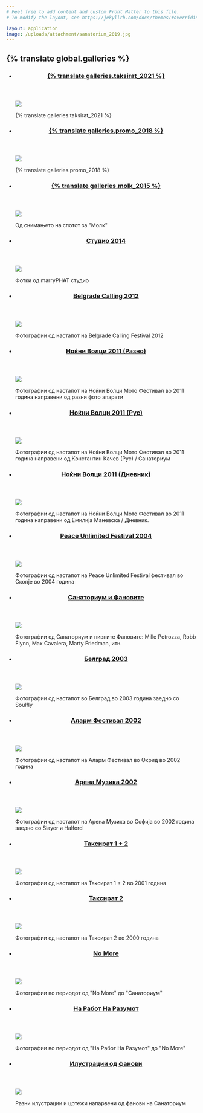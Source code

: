 ```yaml
---
# Feel free to add content and custom Front Matter to this file.
# To modify the layout, see https://jekyllrb.com/docs/themes/#overriding-theme-defaults

layout: application
image: /uploads/attachment/sanatorium_2019.jpg
---
```


<section class='galleries'>
  <h2 class='hidden'>{% translate global.galleries %}</h2>
  <ul>
    <li>
      <article>
        <header>
          <h3>
            <a href="{{ site.baseurl }}/galleries/taksirat_2021">{% translate galleries.taksirat_2021 %}</a>
          </h3>
        </header>
        <a href="{{ site.baseurl }}/galleries/taksirat_23"><img src="/uploads/gallery/cover/taksirat_23.jpg" /></a>
        <footer>
          <p>{% translate galleries.taksirat_2021 %}</p>
        </footer>
      </article>
    </li>
    <li>
      <article>
        <header>
          <h3>
            <a href="{{ site.baseurl }}/galleries/promo_2018">{% translate galleries.promo_2018 %}</a>
          </h3>
        </header>
        <a href="{{ site.baseurl }}/galleries/promo_2018"><img src="/uploads/gallery/cover/promo_2018.jpg" /></a>
        <footer>
          <p>{% translate galleries.promo_2018 %}</p>
        </footer>
      </article>
    </li>
    <li>
      <article>
        <header>
          <h3>
            <a href="{{ site.baseurl }}/galleries/molk_2015">{% translate galleries.molk_2015 %}</a>
          </h3>
        </header>
        <a href="{{ site.baseurl }}/galleries/molk_2015"><img src="/uploads/gallery/cover/thumb_10888630_886429614710862_6858143003190964321_n.jpg" /></a>
        <footer>
          <p>Од снимањето на спотот за "Молк"</p>
        </footer>
      </article>
    </li>
    <li>
      <article>
        <header>
          <h3>
            <a href="{{ site.baseurl }}/galleries/studio_2014">Студио 2014</a>
          </h3>
        </header>
        <a href="{{ site.baseurl }}/galleries/studio_2014"><img src="/uploads/gallery/cover/thumb_1.jpg" /></a>
        <footer>
          <p>Фотки од marryPHAT студио </p>
        </footer>
      </article>
    </li>
    <li>
      <article>
        <header>
          <h3>
            <a href="{{ site.baseurl }}/galleries/belgrade_calling_2012">Belgrade Calling 2012</a>
          </h3>
        </header>
        <a href="{{ site.baseurl }}/galleries/belgrade_calling_2012"><img src="/uploads/gallery/cover/thumb_DSC00698.JPG" /></a>
        <footer>
          <p>Фотографии од настапот на Belgrade Calling Festival 2012</p>
        </footer>
      </article>
    </li>
    <li>
      <article>
        <header>
          <h3>
            <a href="{{ site.baseurl }}/galleries/nokjni_volci_2011_razno">Ноќни Волци 2011 (Разно)</a>
          </h3>
        </header>
        <a href="{{ site.baseurl }}/galleries/nokjni_volci_2011_razno"><img src="/uploads/gallery/cover/thumb_DSCN2477.JPG" /></a>
        <footer>
          <p>Фотографии од настапот на Ноќни Волци Мото Фестивал во 2011 година направени од разни фото апарати</p>
        </footer>
      </article>
    </li>
    <li>
      <article>
        <header>
          <h3>
            <a href="{{ site.baseurl }}/galleries/nokjni_volci_2011_rus">Ноќни Волци 2011 (Рус)</a>
          </h3>
        </header>
        <a href="{{ site.baseurl }}/galleries/nokjni_volci_2011_rus"><img src="/uploads/gallery/cover/thumb_S_001.jpg" /></a>
        <footer>
          <p>Фотографии од настапот на Ноќни Волци Мото Фестивал во 2011 година направени од Константин Качев (Рус) / Санаториум  </p>
        </footer>
      </article>
    </li>
    <li>
      <article>
        <header>
          <h3>
            <a href="{{ site.baseurl }}/galleries/nokjni_volci_2011_dnevnik">Ноќни Волци 2011 (Дневник)</a>
          </h3>
        </header>
        <a href="{{ site.baseurl }}/galleries/nokjni_volci_2011_dnevnik"><img src="/uploads/gallery/cover/thumb_kale1.jpg" /></a>
        <footer>
          <p>Фотографии од настапот на Ноќни Волци Мото Фестивал во 2011 година направени од Емилија Маневска / Дневник.</p>
        </footer>
      </article>
    </li>
    <li>
      <article>
        <header>
          <h3>
            <a href="{{ site.baseurl }}/galleries/peace_unlimited_festival_2004">Peace Unlimited Festival 2004</a>
          </h3>
        </header>
        <a href="{{ site.baseurl }}/galleries/peace_unlimited_festival_2004"><img src="/uploads/gallery/cover/thumb_pufest2004_04.jpg" /></a>
        <footer>
          <p>Фотографии од настапот на Peace Unlimited Festival фестивал во Скопје во 2004 година</p>
        </footer>
      </article>
    </li>
    <li>
      <article>
        <header>
          <h3>
            <a href="{{ site.baseurl }}/galleries/fans">Санаториум и Фановите</a>
          </h3>
        </header>
        <a href="{{ site.baseurl }}/galleries/fans"><img src="/uploads/gallery/cover/thumb_fans_14.jpg" /></a>
        <footer>
          <p>Фотографии од Санаториум и нивните Фановите: Mille Petrozza, Robb Flynn, Max Cavalera, Marty Friedman, итн.</p>
        </footer>
      </article>
    </li>
    <li>
      <article>
        <header>
          <h3>
            <a href="{{ site.baseurl }}/galleries/belgrade_2003">Белград 2003</a>
          </h3>
        </header>
        <a href="{{ site.baseurl }}/galleries/belgrade_2003"><img src="/uploads/gallery/cover/thumb_belgrade2003_01.jpg" /></a>
        <footer>
          <p>Фотографии од настапот во Белград во 2003 година заедно со Soulfly</p>
        </footer>
      </article>
    </li>
    <li>
      <article>
        <header>
          <h3>
            <a href="{{ site.baseurl }}/galleries/alarm_festival_2002">Аларм Фестивал 2002</a>
          </h3>
        </header>
        <a href="{{ site.baseurl }}/galleries/alarm_festival_2002"><img src="/uploads/gallery/cover/thumb_alarm2002_07.jpg" /></a>
        <footer>
          <p>Фотографии од настапот на Аларм Фестивал во Охрид во 2002 година</p>
        </footer>
      </article>
    </li>
    <li>
      <article>
        <header>
          <h3>
            <a href="{{ site.baseurl }}/galleries/arena_muzika_2002">Арена Музика 2002</a>
          </h3>
        </header>
        <a href="{{ site.baseurl }}/galleries/arena_muzika_2002"><img src="/uploads/gallery/cover/thumb_sofia2002_03.jpg" /></a>
        <footer>
          <p>Фотографии од настапот на Арена Музика во Софија во 2002 година заедно со Slayer и Halford</p>
        </footer>
      </article>
    </li>
    <li>
      <article>
        <header>
          <h3>
            <a href="{{ site.baseurl }}/galleries/taksirat_3">Таксират 1 + 2</a>
          </h3>
        </header>
        <a href="{{ site.baseurl }}/galleries/taksirat_3"><img src="/uploads/gallery/cover/thumb_taksirat3_02.jpg" /></a>
        <footer>
          <p>Фотографии од настапот на Таксират 1 + 2 во 2001 година</p>
        </footer>
      </article>
    </li>
    <li>
      <article>
        <header>
          <h3>
            <a href="{{ site.baseurl }}/galleries/taksirat_2">Таксират 2</a>
          </h3>
        </header>
        <a href="{{ site.baseurl }}/galleries/taksirat_2"><img src="/uploads/gallery/cover/thumb_taksirat2_01.jpg" /></a>
        <footer>
          <p>Фотографии од настапот на Таксират 2 во 2000 година</p>
        </footer>
      </article>
    </li>
    <li>
      <article>
        <header>
          <h3>
            <a href="{{ site.baseurl }}/galleries/no_more">No More</a>
          </h3>
        </header>
        <a href="{{ site.baseurl }}/galleries/no_more"><img src="/uploads/gallery/cover/thumb_ns_11.jpg" /></a>
        <footer>
          <p>Фотографии во периодот од "No More" до "Санаториум"</p>
        </footer>
      </article>
    </li>
    <li>
      <article>
        <header>
          <h3>
            <a href="{{ site.baseurl }}/galleries/na_rabot_na_razumot">На Работ На Разумот</a>
          </h3>
        </header>
        <a href="{{ site.baseurl }}/galleries/na_rabot_na_razumot"><img src="/uploads/gallery/cover/thumb_nn_17.jpg" /></a>
        <footer>
          <p>Фотографии во периодот од "На Работ На Разумот" до "No More"</p>
        </footer>
      </article>
    </li>
    <li>
      <article>
        <header>
          <h3>
            <a href="{{ site.baseurl }}/galleries/fans_art">Илустрации од фанови</a>
          </h3>
        </header>
        <a href="{{ site.baseurl }}/galleries/fans_art"><img src="/uploads/gallery/cover/thumb_fans_art_01.jpg" /></a>
        <footer>
          <p>Разни илустрации и цртежи напарвени од фанови на Санаториум</p>
        </footer>
      </article>
    </li>
  </ul>
</section>
